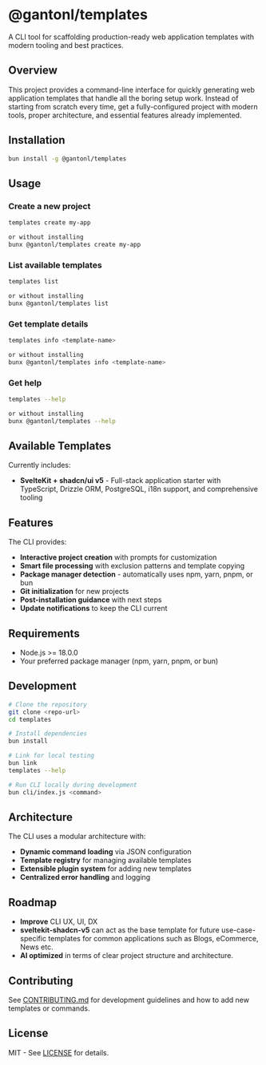 # @gantonl/templates

A CLI tool for scaffolding production-ready web application templates with modern tooling and best practices.

## Overview

This project provides a command-line interface for quickly generating web application templates that handle all the boring setup work. Instead of starting from scratch every time, get a fully-configured project with modern tools, proper architecture, and essential features already implemented.

## Installation

```bash
bun install -g @gantonl/templates
```

## Usage

### Create a new project
```bash
templates create my-app

or without installing
bunx @gantonl/templates create my-app
```

### List available templates
```bash
templates list

or without installing
bunx @gantonl/templates list
```

### Get template details
```bash
templates info <template-name>

or without installing
bunx @gantonl/templates info <template-name>
```

### Get help
```bash
templates --help

or without installing
bunx @gantonl/templates --help
```

## Available Templates

Currently includes:
- **SvelteKit + shadcn/ui v5** - Full-stack application starter with TypeScript, Drizzle ORM, PostgreSQL, i18n support, and comprehensive tooling

## Features

The CLI provides:
- **Interactive project creation** with prompts for customization
- **Smart file processing** with exclusion patterns and template copying
- **Package manager detection** - automatically uses npm, yarn, pnpm, or bun
- **Git initialization** for new projects
- **Post-installation guidance** with next steps
- **Update notifications** to keep the CLI current

## Requirements

- Node.js >= 18.0.0
- Your preferred package manager (npm, yarn, pnpm, or bun)

## Development

```bash
# Clone the repository
git clone <repo-url>
cd templates

# Install dependencies
bun install

# Link for local testing
bun link
templates --help

# Run CLI locally during development
bun cli/index.js <command>
```

## Architecture

The CLI uses a modular architecture with:
- **Dynamic command loading** via JSON configuration
- **Template registry** for managing available templates
- **Extensible plugin system** for adding new templates
- **Centralized error handling** and logging

## Roadmap

- **Improve** CLI UX, UI, DX
- **sveltekit-shadcn-v5** can act as the base template for future use-case-specific templates for common applications such as Blogs, eCommerce, News etc.
- **AI optimized** in terms of clear project structure and architecture.



## Contributing

See [CONTRIBUTING.md](CONTRIBUTING.md) for development guidelines and how to add new templates or commands.

## License

MIT - See [LICENSE](LICENSE) for details.
